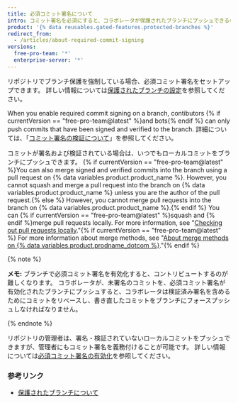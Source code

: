 ```yaml
---
title: 必須コミット署名について
intro: コミット署名を必須にすると、コラボレータが保護されたブランチにプッシュできるのは検証された署名済みのコミットのみになります。
product: '{% data reusables.gated-features.protected-branches %}'
redirect_from:
  - /articles/about-required-commit-signing
versions:
  free-pro-team: '*'
  enterprise-server: '*'
---
```


リポジトリでブランチ保護を強制している場合、必須コミット署名をセットアップできます。 詳しい情報については[保護されたブランチの設定](/articles/configuring-protected-branches/)を参照してください。

When you enable required commit signing on a branch, contibutors {% if currentVersion == "free-pro-team@latest" %}and bots{% endif %} can only push commits that have been signed and verified to the branch. 詳細については、「[コミット署名の検証について](/articles/about-commit-signature-verification)」を参照してください。

コミットが署名および検証されている場合は、いつでもローカルコミットをブランチにプッシュできます。 {% if currentVersion == "free-pro-team@latest" %}You can also merge signed and verified commits into the branch using a pull request on {% data variables.product.product_name %}. However, you cannot squash and merge a pull request into the branch on {% data variables.product.product_name %} unless you are the author of the pull request.{% else %} However, you cannot merge pull requests into the branch on {% data variables.product.product_name %}.{% endif %} You can {% if currentVersion == "free-pro-team@latest" %}squash and {% endif %}merge pull requests locally. For more information, see "[Checking out pull requests locally](/github/collaborating-with-issues-and-pull-requests/checking-out-pull-requests-locally)."{% if currentVersion == "free-pro-team@latest" %} For more information about merge methods, see "[About merge methods on {% data variables.product.prodname_dotcom %}](/github/administering-a-repository/about-merge-methods-on-github)."{% endif %}

{% note %}

**メモ:** ブランチで必須コミット署名を有効化すると、コントリビュートするのが難しくなります。 コラボレータが、未署名のコミットを、必須コミット署名が有効化されたブランチにプッシュすると、コラボレータは検証済み署名を含めるためにコミットをリベースし、書き直したコミットをブランチにフォースプッシュしなければなりません。

{% endnote %}

リポジトリの管理者は、署名・検証されていないローカルコミットをプッシュできますが、管理者にもコミット署名を義務付けることが可能です。 詳しい情報については[必須コミット署名の有効化](/articles/enabling-required-commit-signing)を参照してください。

### 参考リンク

- [保護されたブランチについて](/articles/about-protected-branches)
